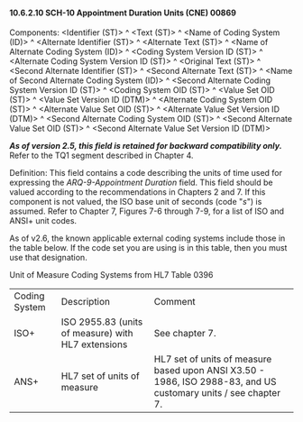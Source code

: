 #### 10.6.2.10 SCH-10 Appointment Duration Units (CNE) 00869

Components: &lt;Identifier (ST)> ^ &lt;Text (ST)> ^ &lt;Name of Coding System (ID)> ^ &lt;Alternate Identifier (ST)> ^ &lt;Alternate Text (ST)> ^ &lt;Name of Alternate Coding System (ID)> ^ &lt;Coding System Version ID (ST)> ^ &lt;Alternate Coding System Version ID (ST)> ^ &lt;Original Text (ST)> ^ &lt;Second Alternate Identifier (ST)> ^ &lt;Second Alternate Text (ST)> ^ &lt;Name of Second Alternate Coding System (ID)> ^ &lt;Second Alternate Coding System Version ID (ST)> ^ &lt;Coding System OID (ST)> ^ &lt;Value Set OID (ST)> ^ &lt;Value Set Version ID (DTM)> ^ &lt;Alternate Coding System OID (ST)> ^ &lt;Alternate Value Set OID (ST)> ^ &lt;Alternate Value Set Version ID (DTM)> ^ &lt;Second Alternate Coding System OID (ST)> ^ &lt;Second Alternate Value Set OID (ST)> ^ &lt;Second Alternate Value Set Version ID (DTM)>

**_As of version 2.5, this field is retained for backward compatibility only._** Refer to the TQ1 segment described in Chapter 4.

Definition: This field contains a code describing the units of time used for expressing the _ARQ-9-Appointment Duration_ field. This field should be valued according to the recommendations in Chapters 2 and 7. If this component is not valued, the ISO base unit of seconds (code "_s_") is assumed. Refer to Chapter 7, Figures 7-6 through 7-9, for a list of ISO and ANSI+ unit codes.

As of v2.6, the known applicable external coding systems include those in the table below. If the code set you are using is in this table, then you must use that designation.

Unit of Measure Coding Systems from HL7 Table 0396

|     |     |     |
| --- | --- | --- |
| Coding System | Description | Comment |
| ISO+ | ISO 2955.83 (units of measure) with HL7 extensions | See chapter 7. |
| ANS+ | HL7 set of units of measure | HL7 set of units of measure based upon ANSI X3.50 - 1986, ISO 2988-83, and US customary units / see chapter 7. |
